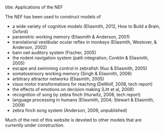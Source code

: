 title: Applications of the NEF

The NEF has been used to construct models of

  * a wide variety of cognitive models (Eliasmith, 2012, How to Build a Brain, Oxford)
  * parametric working memory (Eliasmith & Anderson, 2001)
  * translational vestibular ocular reflex in monkeys (Eliasmith, Westover, & Anderson, 2002)
  * barn owl auditory system (Fischer, 2005)
  * the rodent navigation system (path integration; Conklin & Eliasmith, 2005)
  * escape and swimming control in zebrafish (Kuo & Eliasmith, 2005)
  * somatosensory working memory (Singh & Eliasmith, 2006)
  * arbitrary attractor networks (Eliasmith, 2005)
  * visuo motor transformations for reaching (DeWolf, 2008, tech report)
  * the effects of emotions on decision making (Litt et al, 2008)
  * recognition of song by zebra finch (Hurwitz, 2008, tech report)
  * language processing in humans (Eliasmith, 2004; Stewart & Eliasmith, 2009)
  * zebra finch song system (Anderson, 2009, unpublished)

Much of the rest of this website is devoted to other models that are currently
under construction.
